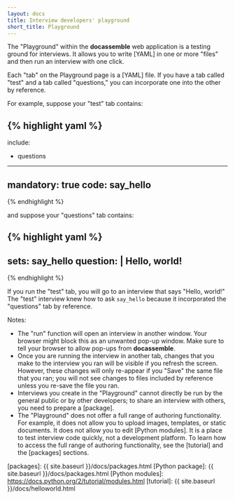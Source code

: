 ```yaml
---
layout: docs
title: Interview developers' playground
short_title: Playground
---
```


The "Playground" within the **docassemble** web application is a
testing ground for interviews.  It allows you to write [YAML] in one
or more "files" and then run an interview with one click.

Each "tab" on the Playground page is a [YAML] file.  If you have a tab
called "test" and a tab called "questions," you can incorporate one
into the other by reference.

For example, suppose your "test" tab contains:

{% highlight yaml %}
---
include:
  - questions
---
mandatory: true
code:
  say_hello
---
{% endhighlight %}

and suppose your "questions" tab contains:

{% highlight yaml %}
---
sets: say_hello
question: |
  Hello, world!
---
{% endhighlight %}

If you run the "test" tab, you will go to an interview that says
"Hello, world!"  The "test" interview knew how to ask `say_hello`
because it incorporated the "questions" tab by reference.

Notes:

* The "run" function will open an interview in another window.  Your
  browser might block this as an unwanted pop-up window.  Make sure to
  tell your browser to allow pop-ups from **docassemble**.
* Once you are running the interview in another tab, changes that you
  make to the interview you ran will be visible if you refresh the
  screen.  However, these changes will only re-appear if you "Save"
  the same file that you ran; you will not see changes to files
  included by reference unless you re-save the file you ran.
* Interviews you create in the "Playground" cannot directly be run by
  the general public or by other developers; to share an interview
  with others, you need to prepare a [package].
* The "Playground" does not offer a full range of authoring
  functionality.  For example, it does not allow you to upload images,
  templates, or static documents.  It does not allow you to edit
  [Python modules].  It is a place to test interview code quickly, not
  a development platform.  To learn how to access the full range of
  authoring functionality, see the [tutorial] and the [packages]
  sections.

[packages]: {{ site.baseurl }}/docs/packages.html
[Python package]: {{ site.baseurl }}/docs/packages.html
[Python modules]: https://docs.python.org/2/tutorial/modules.html
[tutorial]: {{ site.baseurl }}/docs/helloworld.html

